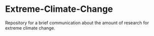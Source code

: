 # Extreme-Climate-Change
Repository for a brief communication about the amount of research for extreme climate change. 
